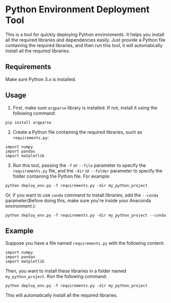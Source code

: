 # Python Environment Deployment Tool

This is a tool for quickly deploying Python environments. It helps you install all the required libraries and dependencies easily. Just provide a Python file containing the required libraries, and then run this tool, it will automatically install all the required libraries.

## Requirements

Make sure Python 3.x is installed.

## Usage

1. First, make sure `argparse` library is installed. If not, install it using the following command:

```
pip install argparse
```

2. Create a Python file containing the required libraries, such as `requirements.py`:

```
import numpy
import pandas
import matplotlib
```

3. Run this tool, passing the `-f` or `--file` parameter to specify the `requirements.py` file, and the `-dir` or `--folder` parameter to specify the folder containing the Python file. For example:

```
python deploy_env.py -f requirements.py -dir my_python_project
```

Or, if you want to use `conda` command to install libraries, add the `--conda` parameter(Before doing this, make sure you're inside your Anaconda environment.):

```
python deploy_env.py -f requirements.py -dir my_python_project --conda
```


## Example

Suppose you have a file named `requirements.py` with the following content:

```
import numpy
import pandas
import matplotlib
```

Then, you want to install these libraries in a folder named `my_python_project`. Run the following command:

```
python deploy_env.py -f requirements.py -dir my_python_project
```

This will automatically install all the required libraries.

